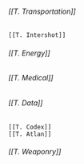 
###### [[T. Transportation]]
	[[T. Intershot]]

###### [[T. Energy]]
	

###### [[T. Medical]]
	

###### [[T. Data]]
	[[T. Codex]]
	[[T. Atlan]]


###### [[T. Weaponry]]
	